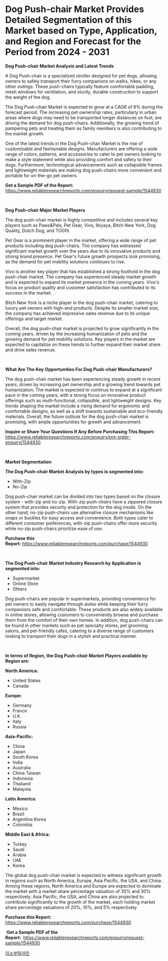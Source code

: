 <p><h1>Dog Push-chair Market Provides Detailed Segmentation of this Market based on Type, Application, and Region and Forecast for the Period from 2024 - 2031</h1></p><p><strong>Dog Push-chair Market Analysis and Latest Trends</strong></p>
<p><p>A Dog Push-chair is a specialized stroller designed for pet dogs, allowing owners to safely transport their furry companions on walks, hikes, or any other outings. These push-chairs typically feature comfortable padding, mesh windows for ventilation, and sturdy, durable construction to support the weight of the dog.</p><p>The Dog Push-chair Market is expected to grow at a CAGR of 8% during the forecast period. The increasing pet ownership rates, particularly in urban areas where dogs may need to be transported longer distances on foot, are driving the demand for dog push-chairs. Additionally, the growing trend of pampering pets and treating them as family members is also contributing to the market growth.</p><p>One of the latest trends in the Dog Push-chair Market is the rise of customizable and fashionable designs. Manufacturers are offering a wide range of colors, patterns, and accessories to cater to pet owners looking to make a style statement while also providing comfort and safety to their dogs. Furthermore, technological advancements such as collapsible frames and lightweight materials are making dog push-chairs more convenient and portable for on-the-go pet owners.</p></p>
<p><strong>Get a Sample PDF of the Report:&nbsp;</strong> <a href="https://www.reliableresearchreports.com/enquiry/request-sample/1544930">https://www.reliableresearchreports.com/enquiry/request-sample/1544930</a></p>
<p>&nbsp;</p>
<p><strong>Dog Push-chair Major Market Players</strong></p>
<p><p>The dog push-chair market is highly competitive and includes several key players such as Paws&Pals, Pet Gear, Vivo, Ibiyaya, Bitch New York, Dog Quality, Dutch Dog, and TOGfit. </p><p>Pet Gear is a prominent player in the market, offering a wide range of pet products including dog push-chairs. The company has witnessed significant market growth over the years due to its innovative products and strong brand presence. Pet Gear's future growth prospects look promising, as the demand for pet mobility solutions continues to rise.</p><p>Vivo is another key player that has established a strong foothold in the dog push-chair market. The company has experienced steady market growth and is expected to expand its market presence in the coming years. Vivo's focus on product quality and customer satisfaction has contributed to its success in the market.</p><p>Bitch New York is a niche player in the dog push-chair market, catering to luxury pet owners with high-end products. Despite its smaller market size, the company has achieved impressive sales revenue due to its unique offerings and target market.</p><p>Overall, the dog push-chair market is projected to grow significantly in the coming years, driven by the increasing humanization of pets and the growing demand for pet mobility solutions. Key players in the market are expected to capitalize on these trends to further expand their market share and drive sales revenue.</p></p>
<p>&nbsp;</p>
<p><strong>What Are The Key Opportunities For Dog Push-chair Manufacturers?</strong></p>
<p><p>The dog push-chair market has been experiencing steady growth in recent years, driven by increasing pet ownership and a growing trend towards pet humanization. The market is expected to continue to expand at a significant pace in the coming years, with a strong focus on innovative product offerings such as multi-functional, collapsible, and lightweight designs. Key trends shaping the market include a rising demand for ergonomic and comfortable designs, as well as a shift towards sustainable and eco-friendly materials. Overall, the future outlook for the dog push-chair market is promising, with ample opportunities for growth and advancement.</p></p>
<p><strong>Inquire or Share Your Questions If Any Before Purchasing This Report:</strong> <a href="https://www.reliableresearchreports.com/enquiry/pre-order-enquiry/1544930">https://www.reliableresearchreports.com/enquiry/pre-order-enquiry/1544930</a></p>
<p>&nbsp;</p>
<p><strong>Market Segmentation</strong></p>
<p><strong>The Dog Push-chair Market Analysis by types is segmented into:</strong></p>
<p><ul><li>With-Zip</li><li>No-Zip</li></ul></p>
<p><p>Dog push-chair market can be divided into two types based on the closure system - with-zip and no-zip. With-zip push-chairs have a zippered closure system that provides security and protection for the dog inside. On the other hand, no-zip push-chairs use alternative closure mechanisms like snaps or buckles for easy access and convenience. Both types cater to different consumer preferences, with-zip push-chairs offer more security while no-zip push-chairs prioritize ease of use.</p></p>
<p><strong>Purchase this Report:&nbsp;</strong><a href="https://www.reliableresearchreports.com/purchase/1544930">https://www.reliableresearchreports.com/purchase/1544930</a></p>
<p>&nbsp;</p>
<p><strong>The Dog Push-chair Market Industry Research by Application is segmented into:</strong></p>
<p><ul><li>Supermarket</li><li>Online Store</li><li>Others</li></ul></p>
<p><p>Dog push-chairs are popular in supermarkets, providing convenience for pet owners to easily navigate through aisles while keeping their furry companions safe and comfortable. These products are also widely available in online stores, allowing customers to conveniently browse and purchase them from the comfort of their own homes. In addition, dog push-chairs can be found in other markets such as pet specialty stores, pet grooming salons, and pet-friendly cafes, catering to a diverse range of customers looking to transport their dogs in a stylish and practical manner.</p></p>
<p>&nbsp;</p>
<p><strong>In terms of Region, the Dog Push-chair Market Players available by Region are:</strong></p>
<p>
    <p> <strong> North America: </strong>
        <ul>
            <li>United States</li>
            <li>Canada</li>
        </ul>
        </p> 
    <p> <strong> Europe: </strong>
        <ul>
            <li>Germany</li>
            <li>France</li>
            <li>U.K.</li>
            <li>Italy</li>
            <li>Russia</li>
        </ul>
        </p> 
    <p> <strong> Asia-Pacific: </strong>
        <ul>
            <li>China</li>
            <li>Japan</li>
            <li>South Korea</li>
            <li>India</li>
            <li>Australia</li>
            <li>China Taiwan</li>
            <li>Indonesia</li>
            <li>Thailand</li>
            <li>Malaysia</li>
        </ul>
        </p> 
    <p> <strong> Latin America: </strong>
        <ul>
            <li>Mexico</li>
            <li>Brazil</li>
            <li>Argentina Korea</li>
            <li>Colombia</li>
        </ul>
        </p> 
    <p> <strong> Middle East & Africa: </strong>
        <ul>
            <li>Turkey</li>
            <li>Saudi</li>
            <li>Arabia</li>
            <li>UAE</li>
            <li>Korea</li>
        </ul>
    </p>
    </p>
<p><p>The global dog push-chair market is expected to witness significant growth in regions such as North America, Europe, Asia Pacific, the USA, and China. Among these regions, North America and Europe are expected to dominate the market with a market share percentage valuation of 35% and 30% respectively. Asia Pacific, the USA, and China are also projected to contribute significantly to the growth of the market, each holding market share percentage valuations of 20%, 10%, and 5% respectively.</p></p>
<p><strong>Purchase this Report: </strong><a href="https://www.reliableresearchreports.com/purchase/1544930">https://www.reliableresearchreports.com/purchase/1544930</a></p>
<p>&nbsp;<strong>Get a Sample PDF of the Report:&nbsp;&nbsp;</strong><a href="https://www.reliableresearchreports.com/enquiry/request-sample/1544930">https://www.reliableresearchreports.com/enquiry/request-sample/1544930</a></p>
<p><strong></strong></p>
<p><p><a href="https://medium.com/@midge5687567/%EC%9D%B4%EC%86%8C%EB%B6%80%ED%8B%B8%EC%95%84%EB%AF%BC-%EC%8B%9C%EC%9E%A5-%EC%8B%9C%EC%9E%A5-cagr-%EC%8B%9C%EC%9E%A5-%ED%8A%B8%EB%A0%8C%EB%93%9C-%EB%B0%8F-%EC%84%B1%EC%9E%A5-%EC%A0%84%EB%9E%B5%EC%97%90-%EB%8C%80%ED%95%9C-%ED%86%B5%EC%B0%B0%EB%A0%A5-9093793dac21">이소부틸아민</a></p></p>